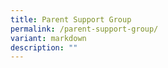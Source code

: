 ```yaml
---
title: Parent Support Group
permalink: /parent-support-group/
variant: markdown
description: ""
---
```

